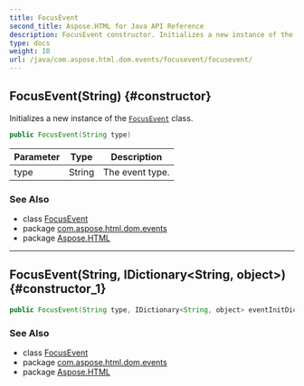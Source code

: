 ```yaml
---
title: FocusEvent
second_title: Aspose.HTML for Java API Reference
description: FocusEvent constructor. Initializes a new instance of the FocusEvent class
type: docs
weight: 10
url: /java/com.aspose.html.dom.events/focusevent/focusevent/
---
```

## FocusEvent(String) {#constructor}

Initializes a new instance of the [`FocusEvent`](../) class.

```java
public FocusEvent(String type)
```

| Parameter | Type | Description |
| --- | --- | --- |
| type | String | The event type. |

### See Also

* class [FocusEvent](../)
* package [com.aspose.html.dom.events](../../focusevent/)
* package [Aspose.HTML](../../../)

---

## FocusEvent(String, IDictionary&lt;String, object&gt;) {#constructor_1}

```java
public FocusEvent(String type, IDictionary<String, object> eventInitDict)
```

### See Also

* class [FocusEvent](../)
* package [com.aspose.html.dom.events](../../focusevent/)
* package [Aspose.HTML](../../../)
